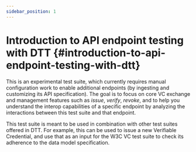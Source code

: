 ```yaml
---
sidebar_position: 1
---
```


# Introduction to API endpoint testing with DTT {#introduction-to-api-endpoint-testing-with-dtt}

This is an experimental test suite, which currently requires manual configuration work to enable additional endpoints (by ingesting and customizing its API specification). The goal is  to focus on core VC exchange and management features such as *issue*, *verify*, *revoke*, and to help you understand the interop capabilities of a specific endpoint by analyzing the interactions between this test suite and that endpoint.

This test suite is meant to be used in combination with other test suites offered in DTT. For example, this can be used to issue a new Verifiable Credential, and use that as an input for the W3C VC test suite to check its adherence to the data model specification.

